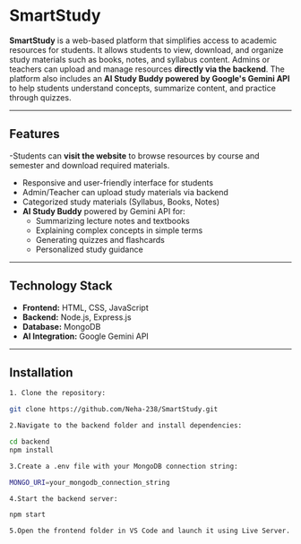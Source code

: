 # SmartStudy

**SmartStudy** is a web-based platform that simplifies access to academic resources for students. It allows students to view, download, and organize study materials such as books, notes, and syllabus content. Admins or teachers can upload and manage resources **directly via the backend**. The platform also includes an **AI Study Buddy powered by Google's Gemini API** to help students understand concepts, summarize content, and practice through quizzes.

---

## Features

-Students can **visit the website** to browse resources by course and semester and download required materials.
- Responsive and user-friendly interface for students
- Admin/Teacher can upload study materials via backend
- Categorized study materials (Syllabus, Books, Notes)
- **AI Study Buddy** powered by Gemini API for:
  - Summarizing lecture notes and textbooks
  - Explaining complex concepts in simple terms
  - Generating quizzes and flashcards
  - Personalized study guidance

---

## Technology Stack

- **Frontend:** HTML, CSS, JavaScript  
- **Backend:** Node.js, Express.js  
- **Database:** MongoDB  
- **AI Integration:** Google Gemini API  


---

## Installation
```bash
1. Clone the repository:

git clone https://github.com/Neha-238/SmartStudy.git

2.Navigate to the backend folder and install dependencies:

cd backend
npm install

3.Create a .env file with your MongoDB connection string:

MONGO_URI=your_mongodb_connection_string

4.Start the backend server:

npm start

5.Open the frontend folder in VS Code and launch it using Live Server. This will serve the website locally so students can view and download materials.




